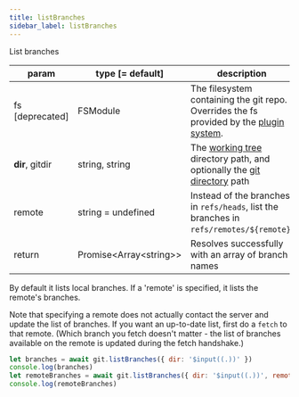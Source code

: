 ```yaml
---
title: listBranches
sidebar_label: listBranches
---
```


List branches

| param           | type [= default]           | description                                                                                                    |
| --------------- | -------------------------- | -------------------------------------------------------------------------------------------------------------- |
| fs [deprecated] | FSModule                   | The filesystem containing the git repo. Overrides the fs provided by the [plugin system](./plugin_fs.md).      |
| **dir**, gitdir | string, string             | The [working tree](dir-vs-gitdir.md) directory path, and optionally the [git directory](dir-vs-gitdir.md) path |
| remote          | string   = undefined       | Instead of the branches in `refs/heads`, list the branches in `refs/remotes/${remote}`.                        |
| return          | Promise\<Array\<string\>\> | Resolves successfully with an array of branch names                                                            |

By default it lists local branches. If a 'remote' is specified, it lists the remote's branches.

Note that specifying a remote does not actually contact the server and update the list of branches.
If you want an up-to-date list, first do a `fetch` to that remote.
(Which branch you fetch doesn't matter - the list of branches available on the remote is updated during the fetch handshake.)

```js live
let branches = await git.listBranches({ dir: '$input((.))' })
console.log(branches)
let remoteBranches = await git.listBranches({ dir: '$input((.))', remote: '$input((origin))' })
console.log(remoteBranches)
```

